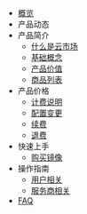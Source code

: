 - [概览](README.md)
- 产品动态
- 产品简介
   - [什么是云市场](/umarketplace/description/concept.md)
   - [基础概念](/umarketplace/description/glossary.md)
   - [产品价值](/umarketplace/description/adwantages.md)
   - [商品列表](/umarketplace/description/product_list.md)
- 产品价格
   - [计费说明](buy/charge.md)
   - [配置变更](buy/configuration.md)
   - [续费](buy/renew.md)
   - [退费](buy/refund.md)
- 快速上手
   - [购买镜像](fast/purchaseimage.md)
- 操作指南
   - [用户相关](guide/buyerinfo.md)
   - [服务商相关](guide/sellerinfo.md)
- [FAQ](support/faqs.md)
